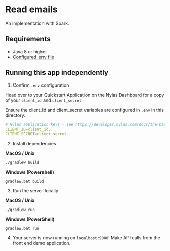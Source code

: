 # Read emails

An implementation with Spark.

## Requirements

- Java 8 or higher
- [Configured .env file](../../../../README.md)

## Running this app independently

1. Confirm `.env` configuration

Head over to your Quickstart Application on the Nylas Dashboard for a copy of your `client_id` and `client_secret`.

Ensure the client_id and client_secret variables are configured in `.env` in this directory.

```yaml
# Nylas application keys - see https://developer.nylas.com/docs/the-basics/authentication/authorizing-api-requests/#sdk-authentication
CLIENT_ID=client_id...
CLIENT_SECRET=client_secret...
```

2. Install dependencies

**MacOS / Unix**

```
./gradlew build
```

**Windows (Powershell)**

```
gradlew.bat build
```

3. Run the server locally

**MacOS / Unix**

```
./gradlew run
```

**Windows (PowerShell)**

```
gradlew.bat run
```

4. Your server is now running on `localhost:9000`! Make API calls from the front end demo application.
